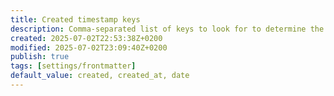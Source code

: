 ```yaml
---
title: Created timestamp keys
description: Comma-separated list of keys to look for to determine the created timestamp.
created: 2025-07-02T22:53:38Z+0200
modified: 2025-07-02T23:09:40Z+0200
publish: true
tags: [settings/frontmatter]
default_value: created, created_at, date
---
```


